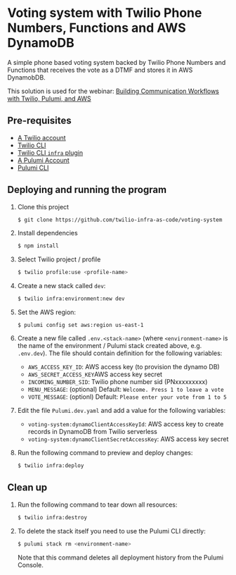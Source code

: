 # Voting system with Twilio Phone Numbers, Functions and AWS DynamoDB

A simple phone based voting system backed by Twilio Phone Numbers and Functions that receives the vote as a DTMF and stores it in AWS DynamobDB. 

This solution is used for the webinar: [Building Communication Workflows with Twilio, Pulumi, and AWS](https://ahoy.twilio.com/devgen_webinar_workflows_NAMER-1)

## Pre-requisites 

* [A Twilio account](https://www.twilio.com/try-twilio)
* [Twilio CLI](https://www.twilio.com/docs/twilio-cli/quickstart) 
* [Twilio CLI `infra` plugin](https://github.com/twilio-infra-as-code/plugin-twilio-infra#install-the-pulumi-cli)
* [A Pulumi Account](https://app.pulumi.com/signup)
* [Pulumi CLI](https://www.pulumi.com/docs/get-started/install/) 

## Deploying and running the program

1. Clone this project 
    ```bash
    $ git clone https://github.com/twilio-infra-as-code/voting-system
    ```
    
1. Install dependencies 

    ```bash 
    $ npm install
    ```

1. Select Twilio project / profile 
    ```bash 
    $ twilio profile:use <profile-name>
    ```

1.  Create a new stack called `dev`: 

    ```bash
    $ twilio infra:environment:new dev
    ```

1.  Set the AWS region:

    ```
    $ pulumi config set aws:region us-east-1
    ```

1. Create a new file called `.env.<stack-name>` (where `<environment-name>` is the name of the environment / Pulumi stack created above, e.g. `.env.dev`). The file should contain definition for the following variables: 
    * `AWS_ACCESS_KEY_ID`: AWS access key (to provision the dynamo DB)
    * `AWS_SECRET_ACCESS_KEY`AWS access key secret
    * `INCOMING_NUMBER_SID`: Twilio phone number sid (PNxxxxxxxxx)
    * `MENU_MESSAGE`: (optional) Default: `Welcome. Press 1 to leave a vote`
    * `VOTE_MESSAGE`: (optionl) Default: `Please enter your vote from 1 to 5`

1. Edit the file `Pulumi.dev.yaml` and add a value for the following variables: 
    * `voting-system:dynamoClientAccessKeyId`: AWS access key to create records in DynamoDB from Twilio serverless
    * `voting-system:dynamoClientSecretAccessKey`: AWS access key secret 

1.  Run the following command to preview and deploy changes:

    ```bash
    $ twilio infra:deploy
    ```

## Clean up

1.  Run the following command to tear down all resources:

    ```bash
    $ twilio infra:destroy
    ```

1.  To delete the stack itself you need to use the Pulumi CLI directly: 

    ```bash
    $ pulumi stack rm <environment-name>
    ```
    
    Note that this command deletes all deployment history from the Pulumi Console.
